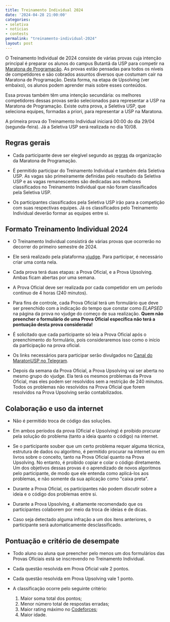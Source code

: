 ```yaml
---
title: Treinamento Individual 2024
date: '2024-04-28 21:00:00'
categories:
- seletiva
- noticias
- contests
permalink: "treinamento-individual-2024"
layout: post
---
```


O Treinamento Individual de 2024 consiste de várias provas cuja intenção principal é preparar os alunos do campus Butantã da USP para competir na [Maratona de Programação](http://maratona.sbc.org.br/). As provas estão pensadas para todos os níveis de competidores e são cobrados assuntos diversos que costumam cair na Maratona de Programação. Desta forma, na etapa de Upsolving (ver embaixo), os alunos podem aprender mais sobre esses conteúdos.

Essa provas também têm uma intenção secundária: os melhores competidores dessas provas serão selecionados para representar a USP na Maratona de Programação. Existe outra prova, a Seletiva USP, que seleciona equipes, formadas a priori, para representar a USP na Maratona.

A primeira prova do Treinamento Individual iniciará 00:00 do dia 29/04 (segunda-feira). Já a Seletiva USP será realizada no dia 10/08.

## Regras gerais

* Cada participante deve ser elegível segundo as [regras](http://maratona.sbc.org.br/sobre/regras.html) da organização da Maratona de Programação.

* É permitido participar do Treinamento Individual e também dela Seletiva USP. As vagas são primeiramente definidas pelo resultado da Seletiva USP e as vagas remanescentes são dedicadas aos melhores classificados no Treinamento Individual que não foram classificados pela Seletiva USP.

* Os participantes classificados pela Seletiva USP irão para a competição com suas respectivas equipes. Já os classificados pelo Treinamento Individual deverão formar as equipes entre si.

## Formato Treinamento Individual 2024

* O Treinamento Individual consistirá de várias provas que ocorrerão no decorrer do primeiro semestre de 2024.

* Ele será realizado pela plataforma [vjudge](https://vjudge.net). Para participar, é necessário criar uma conta nela.

* Cada prova terá duas etapas: a Prova Oficial, e a Prova Upsolving. Ambas ficam abertas por uma semana.

* A Prova Oficial deve ser realizada por cada competidor em um período contínuo de 4 horas (240 minutos).

* Para fins de controle, cada Prova Oficial terá um formulário que deve ser preenchido com a indicação do tempo que constar como *ELAPSED* na página da prova no vjudge do começo de sua realização. __Quem não preencher o formulário de uma Prova Oficial específica não terá a pontuação desta prova considerada!__

* É solicitado que cada participante só leia a Prova Oficial após o preenchimento do formulário, pois consideraremos isso como o início da participação na prova oficial.

* Os links necessários para participar serão divulgados no [Canal do MaratonUSP no Telegram](https://t.me/maratonusp).

* Depois da semana da Prova Oficial, a Prova Upsolving vai ser aberta no mesmo grupo do vjudge. Ela terá os mesmos problemas da Prova Oficial, mas eles podem ser resolvidos sem a restrição de 240 minutos. Todos os problemas não resolvidos na Prova Oficial que forem resolvidos na Prova Upsolving serão contabilizados.

## Colaboração e uso da internet

* Não é permitido troca de código das soluções.

* Em ambos períodos da prova (Oficial e Upsolving) é proibido procurar pela solução do problema (tanto a ideia quanto o código) na internet.

* Se o participante souber que um certo problema requer alguma técnica, estrutura de dados ou algoritmo, é permitido procurar na internet ou em livros sobre o conceito, tanto na Prova Oficial quanto na Prova Upsolving. No entanto, é proibido copiar e colar o código diretamente. Um dos objetivos dessas provas é o aprendizado de novos algoritmos pelo participante, de modo que ele entenda como aplicá-los aos problemas, e não somente da sua aplicação como "caixa preta".

* Durante a Prova Oficial, os participantes não podem discutir sobre a ideia e o código dos problemas entre si.

* Durante a Prova Upsolving, é altamente recomendado que os participantes colaborem por meio da troca de ideias e de dicas.

* Caso seja detectado alguma infração a um dos itens anteriores, o participante será automaticamente desclassificado.

## Pontuação e critério de desempate

* Todo aluno ou aluna que preencher pelo menos um dos formulários das Provas Oficiais está se inscrevendo no Treinamento Individual.

* Cada questão resolvida em Prova Oficial vale 2 pontos.

* Cada questão resolvida em Prova Upsolving vale 1 ponto.

* A classificação ocorre pelo seguinte critério:
   1. Maior soma total dos pontos;
   2. Menor número total de respostas erradas;
   3. Maior rating máximo no [Codeforces](http://codeforces.com);
   4. Maior idade.

